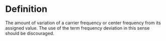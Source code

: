 # Definition

The amount of variation of a carrier frequency or center frequency from
its assigned value. The use of the term frequency deviation in this
sense should be discouraged.
